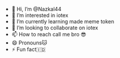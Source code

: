 - 👋 Hi, I’m @Nazkal44
- 👀 I’m interested in iotex
- 🌱 I’m currently learning made meme token
- 💞️ I’m looking to collaborate on iotex
- 📫 How to reach call me bro 😎
- 😄 Pronouns🐱
- ⚡ Fun fact🇮🇩

<!---
Nazkal44/Nazkal44 is a ✨ special ✨ repository because its `README.md` (this file) appears on your GitHub profile.
You can click the Preview link to take a look at your changes.
--->
